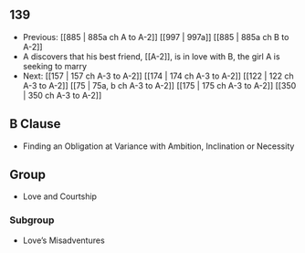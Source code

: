 ## 139
- Previous: [[885 | 885a ch A to A-2]] [[997 | 997a]] [[885 | 885a ch B to A-2]] 
- A discovers that his best friend, [[A-2]], is in love with B, the girl A is seeking to marry
- Next: [[157 | 157 ch A-3 to A-2]] [[174 | 174 ch A-3 to A-2]] [[122 | 122 ch A-3 to A-2]] [[75 | 75a, b ch A-3 to A-2]] [[175 | 175 ch A-3 to A-2]] [[350 | 350 ch A-3 to A-2]] 

## B Clause
- Finding an Obligation at Variance with Ambition, Inclination or Necessity

## Group
- Love and Courtship

### Subgroup
- Love’s Misadventures

